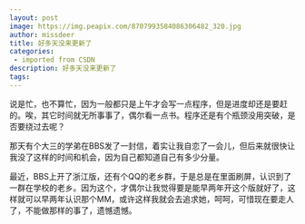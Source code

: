 ```yaml
---
layout: post
image: https://img.peapix.com/8707993584086306482_320.jpg
author: missdeer
title: 好多天没来更新了
categories: 
 - imported from CSDN
description: 好多天没来更新了
tags: 
---
```


说是忙，也不算忙，因为一般都只是上午才会写一点程序，但是进度却还是要赶的。唉，其它时间就无所事事了，偶尔看一点书。程序还是有个瓶颈没用突破，是否要绕过去呢？

那天有个大三的学弟在BBS发了一封信，着实让我自恋了一会儿，但后来就很快让我没了这样的时间和机会，因为自己都知道自己有多少分量。

最近，BBS上开了浙江版，还有个QQ的老乡群，于是总是在里面刷屏，认识到了一群在学校的老乡。因为这个，才偶尔让我觉得要是能早两年开这个版就好了，这样就可以早两年认识那个MM，或许这样我就会去追求她，呵呵，可惜现在要走人了，不能做那样的事了，遗憾遗憾。
